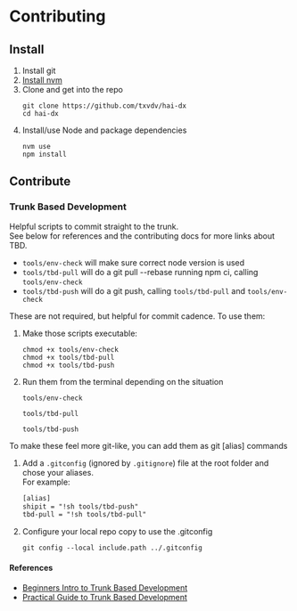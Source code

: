 # Contributing

## Install

1. Install git
2. [Install nvm](https://github.com/nvm-sh/nvm?tab=readme-ov-file#installing-and-updating)
3. Clone and get into the repo
   ```
   git clone https://github.com/txvdv/hai-dx
   cd hai-dx
   ```
4. Install/use Node and package dependencies
   ```
   nvm use
   npm install
   ```

## Contribute

### Trunk Based Development

Helpful scripts to commit straight to the trunk.  
See below for references and the contributing docs for more links about TBD.

- `tools/env-check` will make sure correct node version is used
- `tools/tbd-pull` will do a git pull --rebase running npm ci, calling `tools/env-check`
- `tools/tbd-push` will do a git push, calling `tools/tbd-pull` and `tools/env-check`

These are not required, but helpful for commit cadence. To use them:
1. Make those scripts executable:
   ```shell
   chmod +x tools/env-check
   chmod +x tools/tbd-pull
   chmod +x tools/tbd-push
   ```
2. Run them from the terminal depending on the situation
   ```shell
   tools/env-check
   ```
   ```shell
   tools/tbd-pull
   ```
   ```shell
   tools/tbd-push
   ```

To make these feel more git-like, you can add them as git [alias] commands
1. Add a `.gitconfig` (ignored by `.gitignore`) file at the root folder and chose your aliases.  
   For example:
   ```txt
   [alias]
   shipit = "!sh tools/tbd-push"
   tbd-pull = "!sh tools/tbd-pull"
   ```
2. Configure your local repo copy to use the .gitconfig
   ```shell
   git config --local include.path ../.gitconfig
   ```

#### References
- [Beginners Intro to Trunk Based Development](https://dev.to/jonlauridsen/beginners-intro-to-trunk-based-development-3158)
- [Practical Guide to Trunk Based Development](https://dev.to/jonlauridsen/practical-guide-to-trunk-based-development-1hlj)
